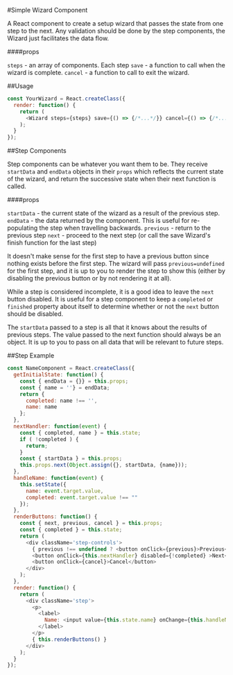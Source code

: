 #Simple Wizard Component

A React component to create a setup wizard that passes the state from one step to the next. Any validation should be done by the step components, the Wizard just facilitates the data flow.

####props

`steps` - an array of components. Each step 
`save` - a function to call when the wizard is complete.
`cancel` - a function to call to exit the wizard.

##Usage

```javascript
const YourWizard = React.createClass({
  render: function() {
    return (
      <Wizard steps={steps} save={() => {/*...*/}} cancel={() => {/*...*/}} />
    );
  }
});
```

##Step Components

Step components can be whatever you want them to be. They receive `startData` and `endData` objects in their `props` which reflects the current state of the wizard, and return the successive state when their next function is called.

####props

`startData` - the current state of the wizard as a result of the previous step.
`endData` - the data returned by the component. This is useful for re-populating the step when travelling backwards.
`previous` - return to the previous step
`next` - proceed to the next step (or call the save Wizard's finish function for the last step)

It doesn't make sense for the first step to have a previous button since nothing exists before the first step. The wizard will pass `previous=undefined` for the first step, and it is up to you to render the step to show this (either by disabling the previous button or by not rendering it at all).

While a step is considered incomplete, it is a good idea to leave the `next` button disabled. It is useful for a step component to keep a `completed` or `finished` property about itself to determine whether or not the `next` button should be disabled.

The `startData` passed to a step is all that it knows about the results of previous steps. The value passed to the next function should always be an object. It is up to you to pass on all data that will be relevant to future steps.


##Step Example

```javascript
const NameComponent = React.createClass({
  getInitialState: function() {
    const { endData = {}} = this.props;
    const { name = ''} = endData;
    return {
      completed: name !== '',
      name: name
    };
  },
  nextHandler: function(event) {
    const { completed, name } = this.state;
    if ( !completed ) {
      return;
    }
    const { startData } = this.props;
    this.props.next(Object.assign({}, startData, {name}));
  },
  handleName: function(event) {
    this.setState({
      name: event.target.value,
      completed: event.target.value !== ""
    });
  },
  renderButtons: function() {
    const { next, previous, cancel } = this.props;
    const { completed } = this.state;
    return (
      <div className='step-controls'>
        { previous !== undefined ? <button onClick={previous}>Previous</button> : null}
        <button onClick={this.nextHandler} disabled={!completed} >Next</button>
        <button onClick={cancel}>Cancel</button>
      </div>
    );
  },
  render: function() {
    return (
      <div className='step'>
        <p>
          <label>
            Name: <input value={this.state.name} onChange={this.handleName} />
          </label>
        </p>
        { this.renderButtons() }
      </div>
    );
  }
});
```
